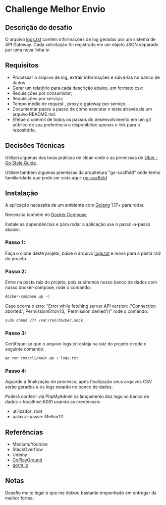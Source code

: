 # Challenge Melhor Envio
## Descrição do desafio

O arquivo [logs.txt](https://drive.google.com/file/d/1b9mpy5fXb3yQwcRDu03-pTBA2QCcLLTK/) contém informações de log geradas por um sistema de API Gateway.
Cada solicitação foi registrada em um objeto JSON separado por uma nova linha \n

## Requisitos
- Processar o arquivo de log, extrair informações e salvá-las no banco de dados.
- Gerar um relatório para cada descrição abaixo, em formato csv:
- Requisições por consumidor;
- Requisições por serviço;
- Tempo médio de request , proxy e gateway por serviço.
- Documentar passo a passo de como executar o teste através de um arquivo README.md.
- Efetue o commit de todos os passos do desenvolvimento em um git público de sua preferência e disponibilize apenas o link para o repositório.

## Decisões Técnicas

Utilizei algumas das boas práticas de clean code e as premissas do [Uber - Go Style Guide](https://github.com/uber-go/guide/blob/master/style.md).

Utilizei também algumas premissas da arquitetura "go-scaffold" onde tenho familiaridade que pode ser vista aqui: [go-scaffold](https://pkg.go.dev/github.com/facily-tech/go-scaffold)

## Instalação

A aplicação necessita de um ambiente com [Golang](https://go.dev/doc/install) 1.17+ para rodar.

Necessita também do [Docker Compose](https://docs.docker.com/compose/install/)

Instale as dependências e para rodar a aplicação use o passo-a-passo abaixo:

### Passo 1:
Faça o clone deste projeto, baixe o arquivo [logs.txt](https://drive.google.com/file/d/1b9mpy5fXb3yQwcRDu03-pTBA2QCcLLTK/) e mova para a pasta raiz do projeto.

### Passo 2:
Entre na pasta raiz do projeto, pois subiremos nosso banco de dados com nosso docker-compose, rode o comando:
```sh
docker-compose up -d
```

Caso ocorra o erro: "Error while fetching server API version: ('Connection aborted.', PermissionError(13, 'Permission denied'))" rode o comando:
```sh
sudo chmod 777 /var/run/docker.sock
```

### Passo 3:
Certifique-se que o arquivo logs.txt esteja na raiz do projeto e rode o seguinte comando:
```sh
go run cmd/cli/main.go < logs.txt
```

### Passo 4:
Aguarde a finalização do processo, após finalização seus arquivos CSV serão gerados e os logs estarão no banco de dados.

Poderá conferir via PhpMyAdmin os lançamento dos logs no banco de dados > localhost:8081 usando as credenciais
- utilizador: root
- palavra-passe: Melhor1#

## Referências

- Medium/Youtube
- StackOverflow
- Udemy
- [GoPlayGround](https://go.dev/play/p/7N4sxD-Bai)
- [gorm.io](https://gorm.io/docs/connecting_to_the_database.html)

## Notas 

Desafio muito legal e que me deixou bastante empenhado em entregar da melhor forma.
